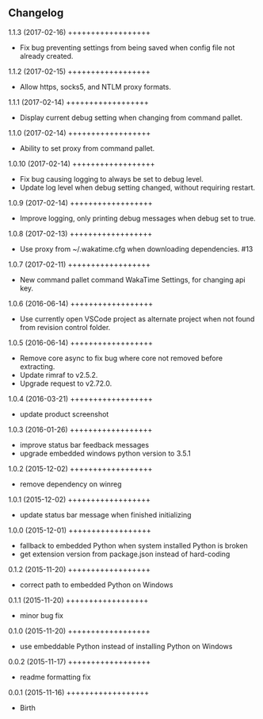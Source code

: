 
Changelog
---------


1.1.3 (2017-02-16)
++++++++++++++++++

- Fix bug preventing settings from being saved when config file not already
  created.


1.1.2 (2017-02-15)
++++++++++++++++++

- Allow https, socks5, and NTLM proxy formats.


1.1.1 (2017-02-14)
++++++++++++++++++

- Display current debug setting when changing from command pallet.


1.1.0 (2017-02-14)
++++++++++++++++++

- Ability to set proxy from command pallet.


1.0.10 (2017-02-14)
++++++++++++++++++

- Fix bug causing logging to always be set to debug level.
- Update log level when debug setting changed, without requiring restart.


1.0.9 (2017-02-14)
++++++++++++++++++

- Improve logging, only printing debug messages when debug set to true.


1.0.8 (2017-02-13)
++++++++++++++++++

- Use proxy from ~/.wakatime.cfg when downloading dependencies. #13


1.0.7 (2017-02-11)
++++++++++++++++++

- New command pallet command WakaTime Settings, for changing api key.


1.0.6 (2016-06-14)
++++++++++++++++++

- Use currently open VSCode project as alternate project when not found from
  revision control folder.


1.0.5 (2016-06-14)
++++++++++++++++++

- Remove core async to fix bug where core not removed before extracting.
- Update rimraf to v2.5.2.
- Upgrade request to v2.72.0.


1.0.4 (2016-03-21)
++++++++++++++++++

- update product screenshot


1.0.3 (2016-01-26)
++++++++++++++++++

- improve status bar feedback messages
- upgrade embedded windows python version to 3.5.1


1.0.2 (2015-12-02)
++++++++++++++++++

- remove dependency on winreg


1.0.1 (2015-12-02)
++++++++++++++++++

- update status bar message when finished initializing


1.0.0 (2015-12-01)
++++++++++++++++++

- fallback to embedded Python when system installed Python is broken
- get extension version from package.json instead of hard-coding


0.1.2 (2015-11-20)
++++++++++++++++++

- correct path to embedded Python on Windows


0.1.1 (2015-11-20)
++++++++++++++++++

- minor bug fix


0.1.0 (2015-11-20)
++++++++++++++++++

- use embeddable Python instead of installing Python on Windows


0.0.2 (2015-11-17)
++++++++++++++++++

- readme formatting fix



0.0.1 (2015-11-16)
++++++++++++++++++

- Birth

